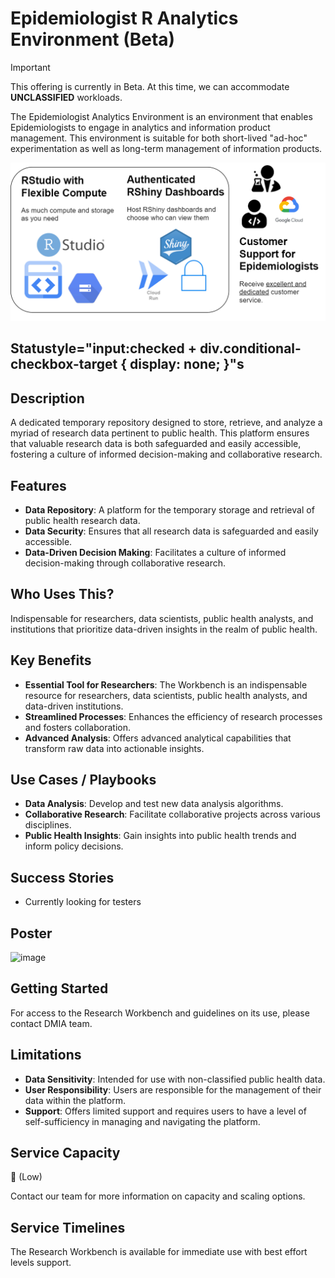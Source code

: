 # Epidemiologist R Analytics Environment (Beta)

>[!IMPORTANT]
>This offering is currently in Beta. At this time, we can accommodate **UNCLASSIFIED** workloads.

The Epidemiologist Analytics Environment is an environment that enables Epidemiologists to engage in analytics and information product management. This environment is suitable for both short-lived "ad-hoc" experimentation as well as long-term management of information products.

![epi-analytics-environments](images/epi-analytics-environments.drawio.png)

## Statustyle="input:checked + div.conditional-checkbox-target { display: none; }"s


## Description

A dedicated temporary repository designed to store, retrieve, and analyze a myriad of research data pertinent to public health. This platform ensures that valuable research data is both safeguarded and easily accessible, fostering a culture of informed decision-making and collaborative research.

## Features

- **Data Repository**: A platform for the temporary storage and retrieval of public health research data.
- **Data Security**: Ensures that all research data is safeguarded and easily accessible.
- **Data-Driven Decision Making**: Facilitates a culture of informed decision-making through collaborative research.

## Who Uses This?

Indispensable for researchers, data scientists, public health analysts, and institutions that prioritize data-driven insights in the realm of public health.

## Key Benefits

- **Essential Tool for Researchers**: The Workbench is an indispensable resource for researchers, data scientists, public health analysts, and data-driven institutions.
- **Streamlined Processes**: Enhances the efficiency of research processes and fosters collaboration.
- **Advanced Analysis**: Offers advanced analytical capabilities that transform raw data into actionable insights.

## Use Cases / Playbooks

- **Data Analysis**: Develop and test new data analysis algorithms.
- **Collaborative Research**: Facilitate collaborative projects across various disciplines.
- **Public Health Insights**: Gain insights into public health trends and inform policy decisions.

## Success Stories

- Currently looking for testers

## Poster

![image](https://github.com/PHACDataHub/Wiki/assets/367922/4b9092db-ff66-4f58-a8d0-f918f954cba8)

## Getting Started

For access to the Research Workbench and guidelines on its use, please contact DMIA team.

## Limitations

- **Data Sensitivity**: Intended for use with non-classified public health data.
- **User Responsibility**: Users are responsible for the management of their data within the platform.
- **Support**: Offers limited support and requires users to have a level of self-sufficiency in managing and navigating the platform.

## Service Capacity

🪫 (Low)

Contact our team for more information on capacity and scaling options.

## Service Timelines

The Research Workbench is available for immediate use with best effort levels support.
